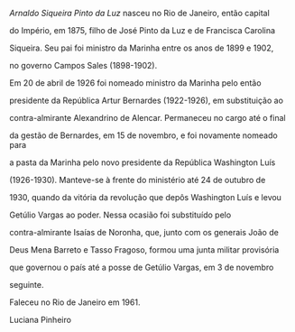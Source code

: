 

*Arnaldo Siqueira Pinto da Luz* nasceu no Rio de Janeiro, então capital

do Império, em 1875, filho de José Pinto da Luz e de Francisca Carolina

Siqueira. Seu pai foi ministro da Marinha entre os anos de 1899 e 1902,

no governo Campos Sales (1898-1902).



Em 20 de abril de 1926 foi nomeado ministro da Marinha pelo então

presidente da República Artur Bernardes (1922-1926), em substituição ao

contra-almirante Alexandrino de Alencar. Permaneceu no cargo até o final

da gestão de Bernardes, em 15 de novembro, e foi novamente nomeado para

a pasta da Marinha pelo novo presidente da República Washington Luís

(1926-1930). Manteve-se à frente do ministério até 24 de outubro de

1930, quando da vitória da revolução que depôs Washington Luís e levou

Getúlio Vargas ao poder. Nessa ocasião foi substituído pelo

contra-almirante Isaías de Noronha, que, junto com os generais João de

Deus Mena Barreto e Tasso Fragoso, formou uma junta militar provisória

que governou o país até a posse de Getúlio Vargas, em 3 de novembro

seguinte.



Faleceu no Rio de Janeiro em 1961.



Luciana Pinheiro



